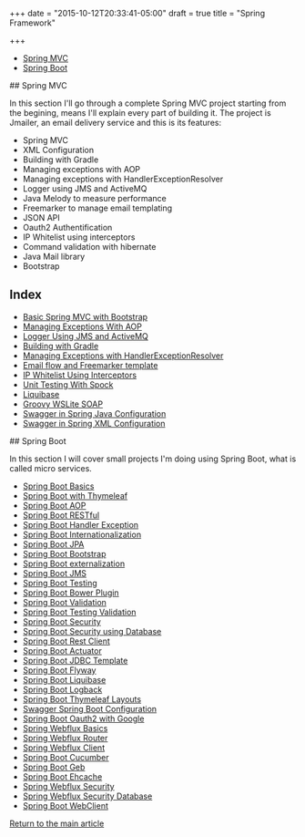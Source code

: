 +++
date = "2015-10-12T20:33:41-05:00"
draft = true
title = "Spring Framework"

+++

* [Spring MVC](#Spring_MVC)
* [Spring Boot](#Spring_Boot)

<a name="Spring_MVC">
## Spring MVC
</a>

In this section I'll go through a complete Spring MVC project starting from the begining, means I'll explain every part of building it. The project is Jmailer, an email delivery service and this is its features:

* Spring MVC
* XML Configuration
* Building with Gradle
* Managing exceptions with AOP
* Managing exceptions with HandlerExceptionResolver
* Logger using JMS and ActiveMQ
* Java Melody to measure performance
* Freemarker to manage email templating
* JSON API
* Oauth2 Authentification
* IP Whitelist using interceptors
* Command validation with hibernate
* Java Mail library
* Bootstrap

## Index

* [Basic Spring MVC with Bootstrap](/techtalk/spring/spring_mvc)
* [Managing Exceptions With AOP](/techtalk/spring/spring_aop)
* [Logger Using JMS and ActiveMQ](/techtalk/spring/spring_jms_logger)
* [Building with Gradle](/techtalk/spring/spring_gradle)
* [Managing Exceptions with HandlerExceptionResolver](/techtalk/spring/spring_handler_exception_resolver)
* [Email flow and Freemarker template](/techtalk/spring/spring_freemarker)
* [IP Whitelist Using Interceptors](/techtalk/spring/spring_interceptor)
* [Unit Testing With Spock](/techtalk/spring/spring_unit_testing_spock)
* [Liquibase](/techtalk/spring/spring_liquibase)
* [Groovy WSLite SOAP](/techtalk/spring/spring_wslite_soap)
* [Swagger in Spring Java Configuration](/techtalk/spring/spring_swagger_java_configuration)
* [Swagger in Spring XML Configuration](/techtalk/spring/spring_swagger_xml_configuration)

<a name="Spring_Boot">
## Spring Boot
</a>

In this section I will cover small projects I'm doing using Spring Boot, what is called micro services.

* [Spring Boot Basics](/techtalk/spring/spring_boot)
* [Spring Boot with Thymeleaf](/techtalk/spring/spring_boot_thymeleaf)
* [Spring Boot AOP](/techtalk/spring/spring_boot_aop)
* [Spring Boot RESTful](/techtalk/spring/spring_boot_restful)
* [Spring Boot Handler Exception](/techtalk/spring/spring_boot_handler_exception)
* [Spring Boot Internationalization](/techtalk/spring/spring_boot_internationalization)
* [Spring Boot JPA](/techtalk/spring/spring_boot_jpa)
* [Spring Boot Bootstrap](/techtalk/spring/spring_boot_bootstrap)
* [Spring Boot externalization](/techtalk/spring/spring_boot_externalization)
* [Spring Boot JMS](/techtalk/spring/spring_boot_jms)
* [Spring Boot Testing](/techtalk/spring/spring_boot_testing)
* [Spring Boot Bower Plugin](/techtalk/spring/spring_boot_bower_plugin)
* [Spring Boot Validation](/techtalk/spring/spring_boot_validation)
* [Spring Boot Testing Validation](/techtalk/spring/spring_boot_validation_testing)
* [Spring Boot Security](/techtalk/spring/spring_boot_security)
* [Spring Boot Security using Database](/techtalk/spring/spring_boot_security_database)
* [Spring Boot Rest Client](/techtalk/spring/spring_boot_rest_client)
* [Spring Boot Actuator](/techtalk/spring/spring_boot_actuator)
* [Spring Boot JDBC Template](/techtalk/spring/spring_boot_jdbc_template)
* [Spring Boot Flyway](/techtalk/spring/spring_boot_flyway)
* [Spring Boot Liquibase](/techtalk/spring/spring_boot_liquibase)
* [Spring Boot Logback](/techtalk/spring/spring_boot_logback)
* [Spring Boot Thymeleaf Layouts](/techtalk/spring/spring_boot_thymeleaf_layouts)
* [Swagger Spring Boot Configuration](/techtalk/spring/spring_swagger_boot_configuration)
* [Spring Boot Oauth2 with Google](/techtalk/spring/spring_boot_oauth2)
* [Spring Webflux Basics](/techtalk/spring/spring_webflux_basics)
* [Spring Webflux Router](/techtalk/spring/spring_webflux_router)
* [Spring Webflux Client](/techtalk/spring/spring_webflux_client)
* [Spring Boot Cucumber](/techtalk/spring/spring_boot_cucumber)
* [Spring Boot Geb](/techtalk/spring/spring_boot_geb)
* [Spring Boot Ehcache](/techtalk/spring/spring_boot_ehcache)
* [Spring Webflux Security](/techtalk/spring/spring_webflux_security)
* [Spring Webflux Security Database](/techtalk/spring/spring_webflux_security_database)
* [Spring Boot WebClient](/techtalk/spring/spring_boot_web_client)

[Return to the main article](/techtalk/techtalks)

